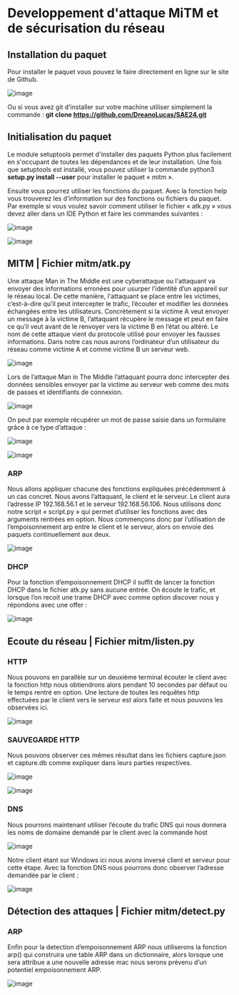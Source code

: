 # **Developpement d'attaque MiTM et de sécurisation du réseau**

## Installation du paquet
Pour installer le paquet vous pouvez le faire directement en ligne sur le site de Github. 

![image](https://github.com/DreanoLucas/SAE24/assets/118349600/b27363cd-a2c3-4032-b0dd-ad47d502b3c1)

Ou si vous avez git d’installer sur votre machine utiliser simplement la commande : 
**git clone https://github.com/DreanoLucas/SAE24.git** 


## Initialisation du paquet 
Le module setuptools permet d'installer des paquets Python plus facilement en s'occupant de toutes les dépendances et de leur installation. Une fois que setuptools est installé, vous pouvez utiliser la commande python3 **setup.py install --user** pour installer le paquet « mitm ».

Ensuite vous pourrez utiliser les fonctions du paquet. Avec la fonction help vous trouverez les d’information sur des fonctions ou fichiers du paquet. Par exemple si vous voulez savoir comment utiliser le fichier « atk.py » vous devez aller dans un IDE Python et faire les commandes suivantes : 

![image](https://github.com/DreanoLucas/SAE24/assets/118349600/18e20627-c5a3-4d29-b3b8-a0dfc9e6de45)

![image](https://github.com/DreanoLucas/SAE24/assets/118349600/0933faf5-490c-49a2-a60c-4927592f95e8)


## MITM | Fichier mitm/atk.py

Une attaque Man in The Middle est une cyberattaque ou l'attaquant va envoyer des informations erronées pour usurper l’identité d’un appareil sur le réseau local. De cette manière, l'attaquant se place entre les victimes, c’est-à-dire qu’il peut intercepter le trafic, l’écouter et modifier les données échangées entre les utilisateurs. Concrètement si la victime A veut envoyer un message à la victime B, l’attaquant récupère le message et peut en faire ce qu’il veut avant de le renvoyer vers la victime B en l’état ou altéré. Le nom de cette attaque vient du protocole utilisé pour envoyer les fausses informations. 
Dans notre cas nous aurons l’ordinateur d’un utilisateur du réseau comme victime A et comme victime B un serveur web. 

![image](https://github.com/DreanoLucas/SAE24/assets/118349600/761cf3cd-0274-4287-8ffb-f3dde71db9cf)
 
Lors de l’attaque Man in The Middle l’attaquant pourra donc intercepter des données sensibles envoyer par la victime au serveur web comme des mots de passes et identifiants de connexion. 

![image](https://github.com/DreanoLucas/SAE24/assets/118349600/eb8e348f-1129-4c3b-a4aa-741c14c80748)

On peut par exemple récupérer un mot de passe saisie dans un formulaire grâce à ce type d’attaque : 

![image](https://github.com/DreanoLucas/SAE24/assets/118349600/97017279-e08c-45bc-9fce-a2a635e06bf1)

![image](https://github.com/DreanoLucas/SAE24/assets/118349600/e74d05bb-4337-46f5-aa03-5ba8486dd023)

### ARP 
Nous allons appliquer chacune des fonctions expliquées précédemment à un cas concret. Nous avons l’attaquant, le client et le serveur. Le client aura l’adresse IP 192.168.56.1 et le serveur 192.168.56.106. 
Nous utilisons donc notre script « script.py » qui permet d’utiliser les fonctions avec des arguments rentrées en option.  Nous commençons donc par l’utilisation de l’empoisonnement arp entre le client et le serveur, alors on envoie des paquets continuellement aux deux.  

![image](https://github.com/DreanoLucas/SAE24/assets/49568908/b625f15e-44e8-4176-a0a8-601eecf2f75e)

### DHCP 
Pour la fonction d’empoisonnement DHCP il suffit de lancer la fonction DHCP dans le fichier atk.py sans aucune entrée. On écoute le trafic, et lorsque l’on recoit une trame DHCP avec comme option discover nous y répondons avec une offer :

![image](https://github.com/DreanoLucas/SAE24/assets/49568908/488a44a4-5b20-4862-91ce-3cf915067654)

## Ecoute du réseau | Fichier mitm/listen.py

### HTTP
Nous pouvons en parallèle sur un deuxième terminal écouter le client avec la fonction http nous obtiendrons alors pendant 10 secondes par défaut ou le temps rentré en option. Une lecture de toutes les requêtes http effectuées par le client vers le serveur est alors faite et nous pouvons les observées ici. 

![image](https://github.com/DreanoLucas/SAE24/assets/49568908/b6f03e6c-f002-4d23-bc6e-bee62bfc7c94)

### SAUVEGARDE HTTP
Nous pouvons observer ces mêmes résultat dans les fichiers capture.json et capture.db comme expliquer dans leurs parties respectives.

![image](https://github.com/DreanoLucas/SAE24/assets/49568908/ab412cc4-6817-4714-a121-7bafbb371177)

![image](https://github.com/DreanoLucas/SAE24/assets/49568908/2c11f4bf-7b4f-4aa0-bed4-17102af2a036)

### DNS
Nous pourrons maintenant utiliser l’écoute du trafic DNS qui nous donnera les noms de domaine demandé par le client avec la commande host 

![image](https://github.com/DreanoLucas/SAE24/assets/49568908/f44b48f2-d1c4-4d3f-88e6-8b4582863b98)

Notre client étant sur Windows ici nous avons inversé client et serveur pour cette étape. Avec la fonction DNS nous pourrons donc observer l’adresse demandée par le client : 

![image](https://github.com/DreanoLucas/SAE24/assets/49568908/e7fda5d5-c30a-4629-b768-7e06a55b5386)

## Détection des attaques | Fichier mitm/detect.py

### ARP
Enfin pour la detection d’empoisonnement ARP nous utiliserons la fonction arp() qui construira une table ARP dans un dictionnaire, alors lorsque une sera attribue a une nouvelle adresse mac nous serons prévenu d’un potentiel empoisonnement ARP.

![image](https://github.com/DreanoLucas/SAE24/assets/118349600/acbe075d-64eb-4bc1-9405-da47ab396a84)

